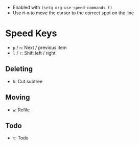 - Enabled with `(setq org-use-speed-commands t)`
- Use `M-m` to move the cursor to the correct spot on the line

# Speed Keys

- `p` / `n`: Next / previous item
- `l` / `r`: Shift left / right

## Deleting

- `k`: Cut subtree

## Moving

- `w`: Refile

## Todo

- `t`: Todo
